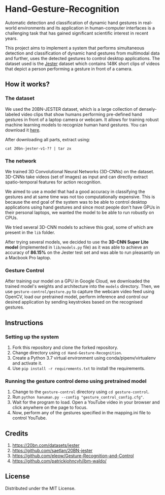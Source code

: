 # Hand-Gesture-Recognition

Automatic detection and classification of dynamic hand gestures in real-world environments and its application in human-computer interfaces is a challenging task that has gained significant scientific interest in recent years. 

This project aims to implement a system that performs simultaneous detection and classification of dynamic hand gestures from multimodal data and further, uses the detected gestures to control desktop applications. The dataset used is the [Jester](https://20bn.com/datasets/jester) dataset which contains 148K short clips of videos that depict a person performing a gesture in front of a camera.


## How it works?

### The dataset

We used the 20BN-JESTER dataset, which is a large collection of densely-labeled video clips that show humans performing pre-defined hand gestures in front of a laptop camera or webcam. It allows for training robust machine learning models to recognize human hand gestures. You can download it [here](https://20bn.com/datasets/jester).

After downloading all parts, extract using:

`cat 20bn-jester-v1-?? | tar zx`


### The network

We trained 3D Convolutional Neural Networks (3D-CNNs) on the dataset. 3D-CNNs take videos (set of images) as input and can directly extract spatio-temporal features for action recognition.

We aimed to use a model that had a good accuracy in classifying the gestures and at same time was not too computationally expensive. This is because the end goal of the system was to be able to control desktop applications using hand gestures and since most people don't have GPUs in their personal laptops, we wanted the model to be able to run robustly on CPUs.

We tried several 3D-CNN models to achieve this goal, some of which are present in the `lib` folder. 

After trying several models, we decided to use the **3D-CNN Super Lite model** (implemented in `lib/models.py` file) as it was able to achieve an accuracy of **86.15%** on the Jester test set and was able to run pleasantly on a Macbook Pro laptop.

### Gesture Control

After training our model on a GPU in Google Cloud, we downloaded the trained model's weights and architecture into the `models` directory. Then, we use `gesture-control/gesture.py` to capture the webcam video feed using OpenCV, load our pretrained model, perform inference and control our desired application by sending keystrokes based on the recognised gestures.


## Instructions

### Setting up the system
1. Fork this repository and clone the forked repository.
2. Change directory using `cd Hand-Gesture-Recognition`.
3. Create a Python 3.7 virtual environment using conda/pipenv/virtualenv and activate it.
4. Use `pip install -r requirements.txt` to install the requirements.

### Running the gesture control demo using pretrained model
1. Change to the `gesture-control` directory using `cd gesture-control`.
2. Run `python hanuman.py --config "gesture_control_config.cfg"`.
3. Wait for the program to load. Open a YouTube video in your browser and click anywhere on the page to focus.
4. Now, perform any of the gestures specified in the mapping.ini file to control YouTube.


## Credits
1. https://20bn.com/datasets/jester
2. https://github.com/saetlan/20BN-jester
3. https://github.com/eleow/Gesture-Recognition-and-Control
4. https://github.com/patrickjohncyh/ibm-waldo/

## License
Distributed under the MIT License.
